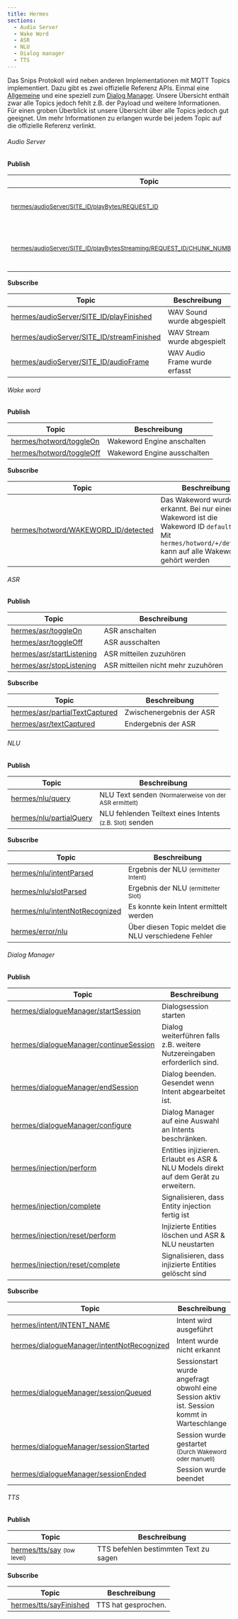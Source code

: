 ```yaml
---
title: Hermes
sections:
  - Audio Server
  - Wake Word
  - ASR
  - NLU
  - Dialog manager
  - TTS
---
```


<link rel="stylesheet" type="text/css" href="/assets/css/index.css">

Das Snips Protokoll wird neben anderen Implementationen mit MQTT Topics implementiert. Dazu gibt es zwei offizielle Referenz APIs. Einmal eine [Allgemeine](https://docs.snips.ai/reference/hermes) und eine speziell zum [Dialog Manager](https://docs.snips.ai/reference/dialogue). Unsere Übersicht enthält zwar alle Topics jedoch fehlt z.B. der Payload und weitere Informationen. Für einen groben Überblick ist unsere Übersicht über alle Topics jedoch gut geeignet. Um mehr Informationen zu erlangen wurde bei jedem Topic auf die offizielle Referenz verlinkt.

###### Audio Server

**Publish**

| Topic                                                        | Beschreibung                                                 |
| ------------------------------------------------------------ | ------------------------------------------------------------ |
| <small>[hermes/audioServer/SITE_ID/playBytes/REQUEST_ID](https://docs.snips.ai/reference/hermes#playing-a-wav-sound)</small> | WAV Sound <small>(komplett)</small> zum Abspielen senden     |
| <small>[hermes/audioServer/SITE_ID/playBytesStreaming/REQUEST_ID/CHUNK_NUMBER/IS_LAST_CHUNK](https://docs.snips.ai/reference/hermes#streaming-a-sound)</small> | WAV Sound <small>(Teil eines Streams)</small> zum Abspielen senden |

**Subscribe**

| Topic                                                        | Beschreibung                  |
| ------------------------------------------------------------ | ----------------------------- |
| [hermes/audioServer/SITE_ID/playFinished](https://docs.snips.ai/reference/hermes#being-notified-when-sound-has-finished-playing) | WAV Sound wurde abgespielt    |
| [hermes/audioServer/SITE_ID/streamFinished](https://docs.snips.ai/reference/hermes#being-notified-when-stream-has-finished) | WAV Stream wurde abgespielt   |
| [hermes/audioServer/SITE_ID/audioFrame](https://docs.snips.ai/reference/hermes#being-notified-when-a-sound-frame-is-captured) | WAV Audio Frame wurde erfasst |

###### Wake word

**Publish**

| Topic                                                        | Beschreibung                |
| ------------------------------------------------------------ | --------------------------- |
| [hermes/hotword/toggleOn](https://docs.snips.ai/reference/hermes#activating-the-wake-word-component) | Wakeword Engine anschalten  |
| [hermes/hotword/toggleOff](https://docs.snips.ai/reference/hermes#deactivating-the-wake-word-component) | Wakeword Engine ausschalten |

**Subscribe**

| Topic                                                        | Beschreibung                                                 |
| ------------------------------------------------------------ | ------------------------------------------------------------ |
| [hermes/hotword/WAKEWORD_ID/detected](https://docs.snips.ai/reference/hermes#detecting-a-wake-word) | Das Wakeword wurde erkannt. Bei nur einem Wakeword ist die Wakeword ID `default`.<br />Mit `hermes/hotword/+/detected` kann auf alle Wakewords gehört werden |

###### ASR

**Publish**

| Topic                                                        | Beschreibung                       |
| ------------------------------------------------------------ | ---------------------------------- |
| [hermes/asr/toggleOn](https://docs.snips.ai/reference/hermes#activating-the-asr-component) | ASR anschalten                     |
| [hermes/asr/toggleOff](https://docs.snips.ai/reference/hermes#deactivating-the-asr-component) | ASR ausschalten                    |
| [hermes/asr/startListening](https://docs.snips.ai/reference/hermes#telling-the-asr-component-to-start-listening) | ASR mitteilen zuzuhören            |
| [hermes/asr/stopListening](https://docs.snips.ai/reference/hermes#telling-the-asr-component-to-stop-listening) | ASR mitteilen nicht mehr zuzuhören |

**Subscribe**

| Topic                                                        | Beschreibung             |
| ------------------------------------------------------------ | ------------------------ |
| [hermes/asr/partialTextCaptured](https://docs.snips.ai/reference/hermes#obtaining-intermediate-asr-transcription-results) | Zwischenergebnis der ASR |
| [hermes/asr/textCaptured](https://docs.snips.ai/reference/hermes#obtaining-full-asr-transcription-results) | Endergebnis der ASR      |

###### NLU

**Publish**

| Topic                                                        | Beschreibung                                                 |
| ------------------------------------------------------------ | ------------------------------------------------------------ |
| [hermes/nlu/query](https://docs.snips.ai/reference/hermes#sending-text-to-the-nlu-component) | NLU Text senden <small>(Normalerweise von der ASR ermittelt)</small> |
| [hermes/nlu/partialQuery](https://docs.snips.ai/reference/hermes#sending-text-to-the-nlu-component-for-slot-detection) | NLU fehlenden Teiltext eines Intents <small>(z.B. Slot)</small> senden |

**Subscribe**

| Topic                                                        | Beschreibung                                         |
| ------------------------------------------------------------ | ---------------------------------------------------- |
| [hermes/nlu/intentParsed](https://docs.snips.ai/reference/hermes#obtaining-the-result-of-an-nlu-parsing-low-level-api) | Ergebnis der NLU <small>(ermittelter Intent)</small> |
| [hermes/nlu/slotParsed](https://docs.snips.ai/reference/hermes#obtaining-the-result-of-an-nlu-slot-detection) | Ergebnis der NLU <small>(ermittelter Slot)</small>   |
| [hermes/nlu/intentNotRecognized](https://docs.snips.ai/reference/hermes#being-notified-when-an-intent-was-not-recognised) | Es konnte kein Intent ermittelt werden               |
| [hermes/error/nlu](https://docs.snips.ai/reference/hermes#being-notified-when-an-error-has-occurred) | Über diesen Topic meldet die NLU verschiedene Fehler |

###### Dialog Manager

**Publish**

| Topic                                                        | Beschreibung                                                 |
| ------------------------------------------------------------ | ------------------------------------------------------------ |
| [hermes/dialogueManager/startSession](https://docs.snips.ai/reference/dialogue#start-session) | Dialogsession starten                                        |
| [hermes/dialogueManager/continueSession](https://docs.snips.ai/reference/dialogue#outbound-message-1) | Dialog weiterführen falls z.B. weitere Nutzereingaben erforderlich sind. |
| [hermes/dialogueManager/endSession](https://docs.snips.ai/reference/dialogue#end-session) | Dialog beenden. Gesendet wenn Intent abgearbeitet ist.       |
| [hermes/dialogueManager/configure](https://docs.snips.ai/reference/dialogue#outbound-message-3) | Dialog Manager auf eine Auswahl an Intents beschränken.      |
| [hermes/injection/perform](https://docs.snips.ai/reference/dialogue#entities-injection) | Entities injizieren. Erlaubt es ASR & NLU Models direkt auf dem Gerät zu erweitern. |
| [hermes/injection/complete](https://docs.snips.ai/reference/dialogue#injection-complete) | Signalisieren, dass Entity injection fertig ist              |
| [hermes/injection/reset/perform](https://docs.snips.ai/reference/dialogue#injection-reset) | Injizierte Entities löschen und ASR & NLU neustarten         |
| [hermes/injection/reset/complete](https://docs.snips.ai/reference/dialogue#injection-reset-complete) | Signalisieren, dass injizierte Entities gelöscht sind        |

**Subscribe**

| Topic                                                        | Beschreibung                                                 |
| ------------------------------------------------------------ | ------------------------------------------------------------ |
| [hermes/intent/INTENT_NAME](https://docs.snips.ai/reference/dialogue#intent) | Intent wird ausgeführt                                       |
| [hermes/dialogueManager/intentNotRecognized](https://docs.snips.ai/reference/dialogue#inbound-message-4) | Intent wurde nicht erkannt                                   |
| [hermes/dialogueManager/sessionQueued](https://docs.snips.ai/reference/dialogue#session-queued) | Sessionstart wurde angefragt obwohl eine Session aktiv ist. Session kommt in Warteschlange |
| [hermes/dialogueManager/sessionStarted](https://docs.snips.ai/reference/dialogue#session-started) | Session wurde gestartet <small>(Durch Wakeword oder manuell)</small> |
| [hermes/dialogueManager/sessionEnded](https://docs.snips.ai/reference/dialogue#session-ended) | Session wurde beendet                                        |

###### TTS

**Publish**

| Topic                                                        | Beschreibung                          |
| ------------------------------------------------------------ | ------------------------------------- |
| [hermes/tts/say](hermes/tts/say ) <small>(low level)</small> | TTS befehlen bestimmten Text zu sagen |

**Subscribe**

| Topic                    | Beschreibung        |
| ------------------------ | ------------------- |
| [hermes/tts/sayFinished](hermes/tts/sayFinished) | TTS hat gesprochen. |